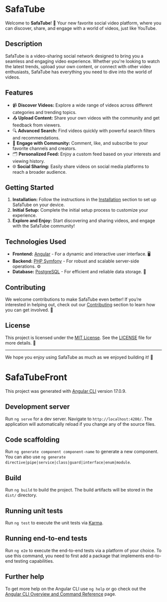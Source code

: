 # SafaTube

Welcome to **SafaTube**! 🎥 Your new favorite social video platform, where you can discover, share, and engage with a world of videos, just like YouTube.

## Description

SafaTube is a video-sharing social network designed to bring you a seamless and engaging video experience. Whether you're looking to watch the latest trends, upload your own content, or connect with other video enthusiasts, SafaTube has everything you need to dive into the world of videos.

## Features

- 📹 **Discover Videos:** Explore a wide range of videos across different categories and trending topics.
- 📤 **Upload Content:** Share your own videos with the community and get feedback from viewers.
- 🔍 **Advanced Search:** Find videos quickly with powerful search filters and recommendations.
- 💬 **Engage with Community:** Comment, like, and subscribe to your favorite channels and creators.
- 🗂️ **Personalized Feed:** Enjoy a custom feed based on your interests and viewing history.
- 🌐 **Social Sharing:** Easily share videos on social media platforms to reach a broader audience.

## Getting Started

1. **Installation:** Follow the instructions in the [Installation](#installation) section to set up SafaTube on your device.
2. **Initial Setup:** Complete the initial setup process to customize your experience.
3. **Explore and Enjoy:** Start discovering and sharing videos, and engage with the SafaTube community!

## Technologies Used

- **Frontend:** [Angular](https://angular.io/) - For a dynamic and interactive user interface. 🖥️
- **Backend:** [PHP Symfony](https://symfony.com/) - For robust and scalable server-side operations. ⚙️
- **Database:** [PostgreSQL](https://www.postgresql.org/) - For efficient and reliable data storage. 💾

## Contributing

We welcome contributions to make SafaTube even better! If you’re interested in helping out, check out our [Contributing](#contributing) section to learn how you can get involved. 🤝

## License

This project is licensed under the [MIT License](https://opensource.org/licenses/MIT). See the [LICENSE](LICENSE) file for more details. 📜

---

We hope you enjoy using SafaTube as much as we enjoyed building it! 🚀


# SafaTubeFront

This project was generated with [Angular CLI](https://github.com/angular/angular-cli) version 17.0.9.

## Development server

Run `ng serve` for a dev server. Navigate to `http://localhost:4200/`. The application will automatically reload if you change any of the source files.

## Code scaffolding

Run `ng generate component component-name` to generate a new component. You can also use `ng generate directive|pipe|service|class|guard|interface|enum|module`.

## Build

Run `ng build` to build the project. The build artifacts will be stored in the `dist/` directory.

## Running unit tests

Run `ng test` to execute the unit tests via [Karma](https://karma-runner.github.io).

## Running end-to-end tests

Run `ng e2e` to execute the end-to-end tests via a platform of your choice. To use this command, you need to first add a package that implements end-to-end testing capabilities.

## Further help

To get more help on the Angular CLI use `ng help` or go check out the [Angular CLI Overview and Command Reference](https://angular.io/cli) page.
